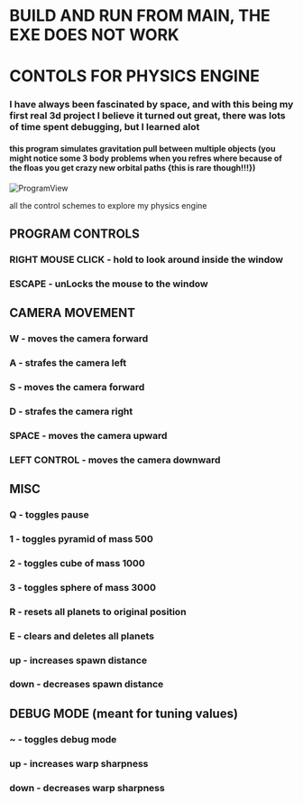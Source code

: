 # BUILD AND RUN FROM MAIN, THE EXE DOES NOT WORK
# CONTOLS FOR PHYSICS ENGINE
### I have always been fascinated by space, and with this being my first real 3d project I believe it turned out great, there was lots of time spent debugging, but I learned alot
#### this program simulates gravitation pull between multiple objects (you might notice some 3 body problems when you refres where because of the floas you get crazy new orbital paths {this is rare though!!!})
![ProgramView](src/programView.gif)

all the control schemes to explore my physics engine

## PROGRAM CONTROLS
### **RIGHT MOUSE CLICK** - hold to look around inside the window
### **ESCAPE** - unLocks the mouse to the window
## CAMERA MOVEMENT 
### **W** - moves the camera forward
### **A** - strafes the camera left
### **S** - moves the camera forward
### **D** - strafes the camera right
### **SPACE** - moves the camera upward
### **LEFT CONTROL** - moves the camera downward
## MISC
### **Q** - toggles pause
### **1** - toggles pyramid of mass 500 
### **2** - toggles cube of mass 1000 
### **3** - toggles sphere of mass 3000 
### **R** - resets all planets to original position
### **E** - clears and deletes all planets
### **up** - increases spawn distance
### **down** - decreases spawn distance

## DEBUG MODE (meant for tuning values)
### **~** - toggles debug mode
### **up** - increases warp sharpness
### **down** - decreases warp sharpness









